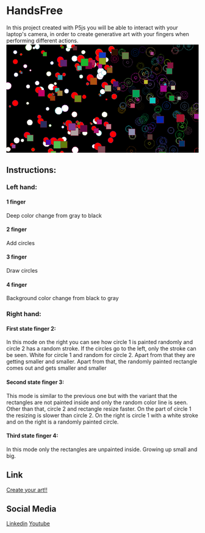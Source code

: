 # HandsFree

In this project created with P5js you will be able to interact with your laptop's camera, in order to create generative art with your fingers when performing different actions.
![HandsFree](https://github.com/orc99/HandsFree_p5js/blob/main/Hands_Codi_Bo_2021_11_18_20_05_47/HandsFree.png)
## Instructions:

### Left hand:
#### 1 finger
Deep color change from gray to black
#### 2 finger
Add circles
#### 3 finger
Draw circles
#### 4 finger
Background color change from black to gray

### Right hand:
#### First state finger 2:
In this mode on the right you can see how circle 1 is painted randomly and circle 2 has a random stroke.
If the circles go to the left, only the stroke can be seen. White for circle 1 and random for circle 2.
Apart from that they are getting smaller and smaller.
Apart from that, the randomly painted rectangle comes out and gets smaller and smaller

#### Second state finger 3:
This mode is similar to the previous one but with the variant that the rectangles are not painted inside and only the random color line is seen.
Other than that, circle 2 and rectangle resize faster.
On the part of circle 1 the resizing is slower than circle 2.
On the right is circle 1 with a white stroke and on the right is a randomly painted circle.

#### Third state finger 4:
In this mode only the rectangles are unpainted inside. Growing up small and big.

## Link
[Create your art!!](https://editor.p5js.org/oriolroviracodina/sketches/VjwYNo6gs)
## Social Media
[Linkedin](https://www.linkedin.com/in/oriol-rovira-codina-833317121/)
[Youtube](https://www.youtube.com/channel/UC8I2B5snNvJwBQyRlXJMlSg)

